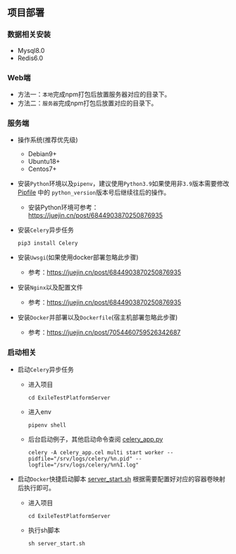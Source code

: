 ## 项目部署

### 数据相关安装

- Mysql8.0
- Redis6.0

### Web端

- 方法一：`本地`完成npm打包后放置服务器对应的目录下。
- 方法二：`服务器`完成npm打包后放置对应的目录下。

### 服务端

- 操作系统(推荐优先级)
    - Debian9+
    - Ubuntu18+
    - Centos7+


- 安装`Python`环境以及`pipenv`，建议使用`Python3.9`如果使用非`3.9`版本需要修改 [Pipfile](Pipfile) 中的 `python_version`版本号后继续往后的操作。
    - 安装Python环境可参考：https://juejin.cn/post/6844903870250876935


- 安装`Celery`异步任务

      pip3 install Celery


- 安装`Uwsgi`(如果使用docker部署忽略此步骤)
    - 参考：https://juejin.cn/post/6844903870250876935


- 安装`Nginx`以及配置文件
    - 参考：https://juejin.cn/post/6844903870250876935


- 安装`Docker`并部署以及`Dockerfile`(宿主机部署忽略此步骤)
    - 参考：https://juejin.cn/post/7054460759526342687

### 启动相关

- 启动`Celery`异步任务
    - 进入项目

          cd ExileTestPlatformServer

    - 进入env

          pipenv shell

    - 后台启动例子，其他启动命令查阅 [celery_app.py](celery_app.py)

          celery -A celery_app.cel multi start worker --pidfile="/srv/logs/celery/%n.pid" --logfile="/srv/logs/celery/%n%I.log"


- 启动`Docker`快捷启动脚本 [server_start.sh](server_start.sh) 根据需要配置好对应的容器卷映射后执行即可。
    - 进入项目

          cd ExileTestPlatformServer

    - 执行sh脚本

          sh server_start.sh